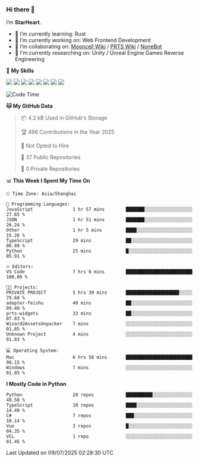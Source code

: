 ### Hi there 👋

I’m **StarHeart**.

- 🌱 I’m currently learning: Rust
- 🔭 I’m currently working on: Web Frontend Development
- 👯 I’m collaborating on: [Mooncell Wiki](https://fgo.wiki/) / [PRTS Wiki](http://prts.wiki/) / [NoneBot](https://github.com/nonebot)
- 🔬 I'm currently researching on: Unity / Unreal Engine Games Reverse Engineering

🌟 **My Skills**

![](https://img.shields.io/badge/-Python-3e74a2?style=flat-square&logo=Python&logoColor=fff)
![](https://img.shields.io/badge/-Node.js-339933?style=flat-square&logo=node.js&logoColor=fff)
![](https://img.shields.io/badge/-Vue-4fc08d?style=flat-square&logo=vue.js&logoColor=fff)
![](https://img.shields.io/badge/-React-2d98ce?style=flat-square&logo=React&logoColor=fff)
![](https://img.shields.io/badge/-TypeScript-3178C6?style=flat-square&logo=TypeScript&logoColor=fff)
![](https://img.shields.io/badge/-Docker-2496ED?style=flat-square&logo=Docker&logoColor=fff)
![](https://img.shields.io/badge/-Linux-000000?style=flat-square&logo=Linux&logoColor=fff)
![](https://img.shields.io/badge/-Dotnet-512bd4?style=flat-square&logo=.net&logoColor=fff)

<!--START_SECTION:waka-->
![Code Time](http://img.shields.io/badge/Code%20Time-1%2C626%20hrs%201%20min-blue)

**🐱 My GitHub Data** 

> 📦 4.2 kB Used in GitHub's Storage 
 > 
> 🏆 496 Contributions in the Year 2025
 > 
> 🚫 Not Opted to Hire
 > 
> 📜 37 Public Repositories 
 > 
> 🔑 0 Private Repositories 
 > 
📊 **This Week I Spent My Time On** 

```text
🕑︎ Time Zone: Asia/Shanghai

💬 Programming Languages: 
JavaScript               1 hr 57 mins        ███████░░░░░░░░░░░░░░░░░░   27.65 % 
JSON                     1 hr 51 mins        ███████░░░░░░░░░░░░░░░░░░   26.24 % 
Other                    1 hr 5 mins         ████░░░░░░░░░░░░░░░░░░░░░   15.26 % 
TypeScript               29 mins             ██░░░░░░░░░░░░░░░░░░░░░░░   06.89 % 
Python                   25 mins             █░░░░░░░░░░░░░░░░░░░░░░░░   05.91 % 

🔥 Editors: 
VS Code                  7 hrs 6 mins        █████████████████████████   100.00 % 

🐱‍💻 Projects: 
PRIVATE PROJECT          5 hrs 39 mins       ████████████████████░░░░░   79.68 % 
adapter-feishu           40 mins             ██░░░░░░░░░░░░░░░░░░░░░░░   09.40 % 
prts-widgets             33 mins             ██░░░░░░░░░░░░░░░░░░░░░░░   07.83 % 
Wizard2AssetsUnpacker    7 mins              ░░░░░░░░░░░░░░░░░░░░░░░░░   01.85 % 
Unknown Project          4 mins              ░░░░░░░░░░░░░░░░░░░░░░░░░   01.03 % 

💻 Operating System: 
Mac                      6 hrs 58 mins       █████████████████████████   98.15 % 
Windows                  7 mins              ░░░░░░░░░░░░░░░░░░░░░░░░░   01.85 % 
```

**I Mostly Code in Python** 

```text
Python                   28 repos            ██████████░░░░░░░░░░░░░░░   40.58 % 
TypeScript               10 repos            ████░░░░░░░░░░░░░░░░░░░░░   14.49 % 
C#                       7 repos             ███░░░░░░░░░░░░░░░░░░░░░░   10.14 % 
Vue                      3 repos             █░░░░░░░░░░░░░░░░░░░░░░░░   04.35 % 
VCL                      1 repo              ░░░░░░░░░░░░░░░░░░░░░░░░░   01.45 % 
```




 Last Updated on 09/07/2025 02:28:30 UTC
<!--END_SECTION:waka-->
